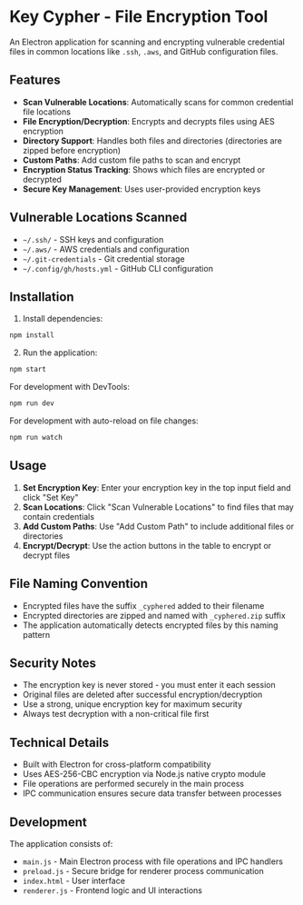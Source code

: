 # Key Cypher - File Encryption Tool

An Electron application for scanning and encrypting vulnerable credential files in common locations like `.ssh`, `.aws`, and GitHub configuration files.

## Features

- **Scan Vulnerable Locations**: Automatically scans for common credential file locations
- **File Encryption/Decryption**: Encrypts and decrypts files using AES encryption
- **Directory Support**: Handles both files and directories (directories are zipped before encryption)
- **Custom Paths**: Add custom file paths to scan and encrypt
- **Encryption Status Tracking**: Shows which files are encrypted or decrypted
- **Secure Key Management**: Uses user-provided encryption keys

## Vulnerable Locations Scanned

- `~/.ssh/` - SSH keys and configuration
- `~/.aws/` - AWS credentials and configuration  
- `~/.git-credentials` - Git credential storage
- `~/.config/gh/hosts.yml` - GitHub CLI configuration

## Installation

1. Install dependencies:
```bash
npm install
```

2. Run the application:
```bash
npm start
```

For development with DevTools:
```bash
npm run dev
```

For development with auto-reload on file changes:
```bash
npm run watch
```

## Usage

1. **Set Encryption Key**: Enter your encryption key in the top input field and click "Set Key"
2. **Scan Locations**: Click "Scan Vulnerable Locations" to find files that may contain credentials
3. **Add Custom Paths**: Use "Add Custom Path" to include additional files or directories
4. **Encrypt/Decrypt**: Use the action buttons in the table to encrypt or decrypt files

## File Naming Convention

- Encrypted files have the suffix `_cyphered` added to their filename
- Encrypted directories are zipped and named with `_cyphered.zip` suffix
- The application automatically detects encrypted files by this naming pattern

## Security Notes

- The encryption key is never stored - you must enter it each session
- Original files are deleted after successful encryption/decryption
- Use a strong, unique encryption key for maximum security
- Always test decryption with a non-critical file first

## Technical Details

- Built with Electron for cross-platform compatibility
- Uses AES-256-CBC encryption via Node.js native crypto module
- File operations are performed securely in the main process
- IPC communication ensures secure data transfer between processes

## Development

The application consists of:
- `main.js` - Main Electron process with file operations and IPC handlers
- `preload.js` - Secure bridge for renderer process communication
- `index.html` - User interface
- `renderer.js` - Frontend logic and UI interactions
